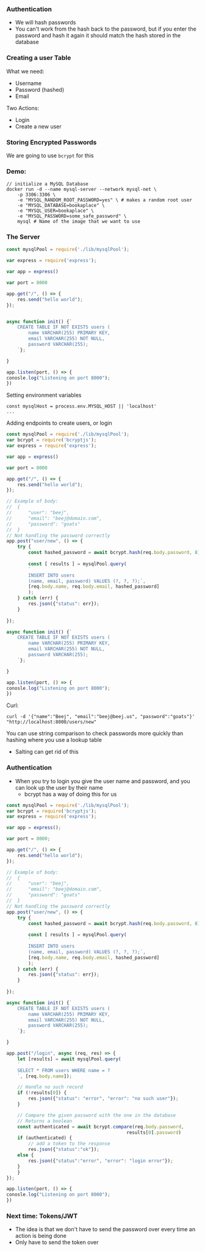 
### Authentication
* We will hash passwords
* You can't work from the hash back to the password, but if you enter the password and hash it again it should match the hash stored in the database

### Creating a user Table
What we need:
* Username
* Password (hashed)
* Email

Two Actions:
* Login
* Create a new user
### Storing Encrypted Passwords
We are going to use `bcrypt` for this

### Demo:
```terminal
// initialize a MySQL Database
docker run -d --name mysql-server --network mysql-net \
	-p 3306:3306 \
	-e "MYSQL_RANDOM_ROOT_PASSWORD=yes" \ # makes a random root user
	-e "MYSQL_DATABASE=bookaplace" \
	-e "MYSQL_USER=bookaplace" \
	-e "MYSQL_PASSWORD=some_safe_password" \
	mysql # Name of the image that we want to use
```

### The Server
```js
const mysqlPool = require('./lib/mysqlPool');

var express = require('express');

var app = express()

var port = 8000

app.get("/", () => {
	res.send("hello world");
});


async function init() {`
	CREATE TABLE IF NOT EXISTS users (
		name VARCHAR(255) PRIMARY KEY,
		email VARCHAR(255) NOT NULL,
		password VARCHAR(255);
	`};

}

app.listen(port, () => {
conosle.log("Listening on port 8000");
})
```

Setting environment variables
```terminal
const mysqlHost = process.env.MYSQL_HOST || 'localhost'
...
```

Adding endpoints to create users, or login
```js
const mysqlPool = require('./lib/mysqlPool');
var bcrypt = require('bcryptjs');
var express = require('express');

var app = express()

var port = 8000

app.get("/", () => {
	res.send("hello world");
});

// Example of body:
//	{
//		"user": "beej",
//		"email": "beej@domain.com",
//		"password": "goats"
//	}
// Not handling the password correctly
app.post("user/new", () => {
	try {
		const hashed_password = await bcrypt.hash(req.body.password, 8);
		
		const [ results ] = mysqlPool.query(
		`
		INSERT INTO users
		(name, email, password) VALUES (?, ?, ?);`,
		[req.body.name, req.body.email, hashed_password]
		);
	} catch (err) {
		res.json({"status": err});
	}
	
});

async function init() {`
	CREATE TABLE IF NOT EXISTS users (
		name VARCHAR(255) PRIMARY KEY,
		email VARCHAR(255) NOT NULL,
		password VARCHAR(255);
	`};

}

app.listen(port, () => {
conosle.log("Listening on port 8000");
})
```

Curl:
```curl
curl -d '{"name":"Beej", "email":"beej@beej.us", "password":"goats"}' "http://localhost:8000/users/new"
```

You can use string comparison to check passwords more quickly than hashing where you use a lookup table
* Salting can get rid of this

### Authentication

* When you try to login you give the user name and password, and you can look up the user by their name
	* bcrypt has a way of doing this for us
```js
const mysqlPool = require('./lib/mysqlPool');
var bcrypt = require('bcryptjs');
var express = require('express');

var app = express();

var port = 8000;

app.get("/", () => {
	res.send("hello world");
});

// Example of body:
//	{
//		"user": "beej",
//		"email": "beej@domain.com",
//		"password": "goats"
//	}
// Not handling the password correctly
app.post("user/new", () => {
	try {
		const hashed_password = await bcrypt.hash(req.body.password, 8);
		
		const [ results ] = mysqlPool.query(
		`
		INSERT INTO users
		(name, email, password) VALUES (?, ?, ?);`,
		[req.body.name, req.body.email, hashed_password]
		);
	} catch (err) {
		res.json({"status": err});
	}
	
});

async function init() {`
	CREATE TABLE IF NOT EXISTS users (
		name VARCHAR(255) PRIMARY KEY,
		email VARCHAR(255) NOT NULL,
		password VARCHAR(255);
	`};

}

app.post("/login", async (req, res) => {
	let [results] = await mysqlPool.query(
	`
	SELECT * FROM users WHERE name = ?
	`, [req.body.name]);

	// Handle no such record
	if (!results[0]) {
		res.json({"status": "error", "error": "no such user"});
	}

	// Compare the given password with the one in the database
	// Returns a boolean
	const authenticated = await bcrypt.compare(req.body.password,
											results[0].password)
	if (authenticated) {
		// add a token to the response
		res.json({"status":"ok"});
	else {
		res.json({"status":"error", "error": "login error"});
	}
	}
});

app.listen(port, () => {
conosle.log("Listening on port 8000");
})
```
### Next time: Tokens/JWT
* The idea is that we don't have to send the password over every time an action is being done
* Only have to send the token over